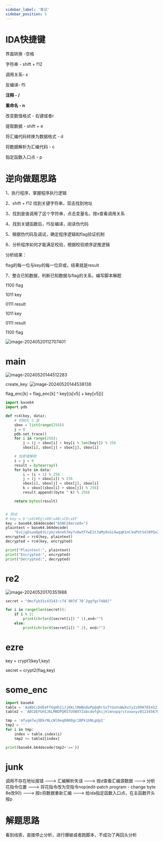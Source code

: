 ```yaml
---
sidebar_label: '笔记'
sidebar_position: 5
---
```


# IDA快捷键

界面转换 -空格

字符串 - shift + f12

调用关系- x

反编译- f5

**注释 - /**

**重命名 - n**

改变数值格式 - 右键或者r

提取数据 - shift + e

将汇编代码转换为数据格式 - d

将数据解析为汇编代码 - c

指定函数入口点 - p

# 逆向做题思路

1、执行程序，掌握程序执行逻辑

2、shift + f12 找到关键字符串，双击找到地址

3、找到是谁调用了这个字符串，点击变量名，按x查看调用关系

4、找到关键函数后，f5反编译，阅读伪代码

5、根据伪代码及调试，确定程序逻辑和flag验证机制

6、分析程序如何才能满足校验，根据校验顺序逆推逻辑

分析结果：

flag的每一位与key的每一位异或，结果就是result

7、整合已知数据，判断已知数据与flag的关系，编写脚本解题

1100 flag

1011 key

0111 result



1011 key

0111 result

1100 flag

![image-20240520112707401](http://image.shangu127.top/img/2024/03/image-20240520112707401.png)

# main

![image-20240520144512283](http://image.shangu127.top/img/2024/03/image-20240520144512283.png)

create_key:
![image-20240520144538138](http://image.shangu127.top/img/2024/03/image-20240520144538138.png)

flag_enc[k] = flag_enc[k] ^ key[(s[v5] + key[v5])]

```python
import base64
import pdb

def rc4(key, data):
    # 初始化 S 盒
    sbox = list(range(256))
    j = 0
    pdb.set_trace()
    for i in range(256):
        j = (j + sbox[i] + key[i % len(key)]) % 256
        sbox[i], sbox[j] = sbox[j], sbox[i]

    # 加密或解密
    i = j = 0
    result = bytearray()
    for byte in data:
        i = (i + 1) % 256
        j = (j + sbox[i]) % 256
        sbox[i], sbox[j] = sbox[j], sbox[i]
        k = sbox[(sbox[i] + sbox[j]) % 256]
        result.append((byte ^ k) % 256)

    return bytes(result)


# 测试
# key = b'\x01#Eg\x89\xAB\xCD\xEF'
key = base64.b64decode("ASNFZ4mrze8=")
plaintext = base64.b64decode(
    "EvijgGsuaQp0JLcyU/x6neh7my7v8wtFYwE1t3aMy9nGi4wqqK1nCVwPUtSdJ8PQxZHA6r8N52waahoSt7gYuUbDW5BFe5TmX0/wZnjM6b4LlIQPM66XiEVO0nYRjpn8ytXmJ1d0AZgKzX8NosWrogWihtMOOo66zEOgvDAce0IC3KSqBomXr4HAigv3bP4wlxfqeU9IWw==")
encrypted = rc4(key, plaintext)
decrypted = rc4(key, encrypted)

print("Plaintext:", plaintext)
print("Encrypted:", encrypted)
print("Decrypted:", decrypted)

```

# re2

![image-20240520170351988](http://image.shangu127.top/img/2024/03/image-20240520170351988.png)

```python
secret = "dmcfyb31c43143:c74`d07d`70`2ggfgc748d|"

for i in range(len(secret)):
    if i % 2:
        print(chr(ord(secret[i]) ^ 1),end="")
    else:
        print(chr(ord(secret[i]) ^ 2), end="")
```

# ezre

key = crypt1(key1,key)

secret = crypt2(flag,key)

# some_enc

```python
import base64
table = 'AaBbCcDdEeFfGgHhIiJjKkLlMmNnOoPpQqRrSsTtUuVvWwXxYyZz0987654321/+'
table2 = 'ABCDEFGHIJKLMNOPQRSTUVWXYZabcdefghijklmnopqrstuvwxyz0123456789+/'

tmp = 'mTyqm7wjODkrNLcWl0eqO8K8gc1BPk1GNLgUpI'
tmp2 = ''
for i in tmp:
    index = table.index(i)
    tmp2 += table2[index]

print(base64.b64decode(tmp2+'=='))
```

# junk

调用不存在地址报错 --->  汇编解析失误 ---> 按d查看汇编源数据 ---> 分析花指令位置 ---> 将花指令改为空指令nop(edit-patch program - change byte 8e改90) ---> 按c将数据重新汇编 ---> 给ida指定函数入口点，在主函数开头按p

# 解题思路

看到线索，直接停止分析，进行爆破或者跑脚本，不成功了再回头分析